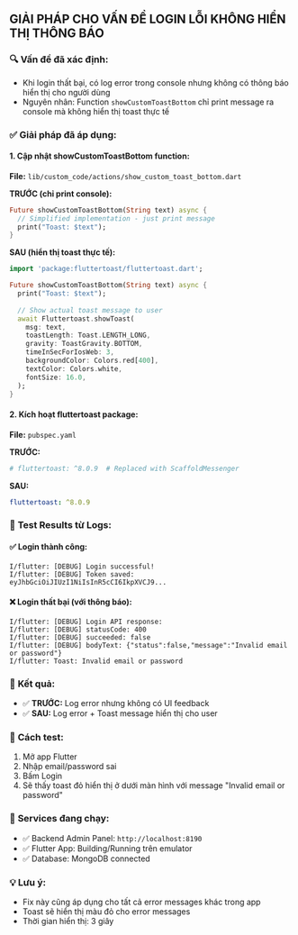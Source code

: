 ## GIẢI PHÁP CHO VẤN ĐỀ LOGIN LỖI KHÔNG HIỂN THỊ THÔNG BÁO

### 🔍 **Vấn đề đã xác định:**
- Khi login thất bại, có log error trong console nhưng không có thông báo hiển thị cho người dùng
- Nguyên nhân: Function `showCustomToastBottom` chỉ print message ra console mà không hiển thị toast thực tế

### ✅ **Giải pháp đã áp dụng:**

#### 1. **Cập nhật showCustomToastBottom function:**
**File:** `lib/custom_code/actions/show_custom_toast_bottom.dart`

**TRƯỚC (chỉ print console):**
```dart
Future showCustomToastBottom(String text) async {
  // Simplified implementation - just print message
  print("Toast: $text");
}
```

**SAU (hiển thị toast thực tế):**
```dart
import 'package:fluttertoast/fluttertoast.dart';

Future showCustomToastBottom(String text) async {
  print("Toast: $text");
  
  // Show actual toast message to user
  await Fluttertoast.showToast(
    msg: text,
    toastLength: Toast.LENGTH_LONG,
    gravity: ToastGravity.BOTTOM,
    timeInSecForIosWeb: 3,
    backgroundColor: Colors.red[400],
    textColor: Colors.white,
    fontSize: 16.0,
  );
}
```

#### 2. **Kích hoạt fluttertoast package:**
**File:** `pubspec.yaml`

**TRƯỚC:**
```yaml
# fluttertoast: ^8.0.9  # Replaced with ScaffoldMessenger
```

**SAU:**
```yaml
fluttertoast: ^8.0.9
```

### 🧪 **Test Results từ Logs:**

#### ✅ **Login thành công:**
```
I/flutter: [DEBUG] Login successful!
I/flutter: [DEBUG] Token saved: eyJhbGciOiJIUzI1NiIsInR5cCI6IkpXVCJ9...
```

#### ❌ **Login thất bại (với thông báo):**
```
I/flutter: [DEBUG] Login API response:
I/flutter: [DEBUG] statusCode: 400
I/flutter: [DEBUG] succeeded: false
I/flutter: [DEBUG] bodyText: {"status":false,"message":"Invalid email or password"}
I/flutter: Toast: Invalid email or password
```

### 🎯 **Kết quả:**
- ✅ **TRƯỚC:** Log error nhưng không có UI feedback
- ✅ **SAU:** Log error + Toast message hiển thị cho user

### 📱 **Cách test:**
1. Mở app Flutter
2. Nhập email/password sai
3. Bấm Login
4. Sẽ thấy toast đỏ hiển thị ở dưới màn hình với message "Invalid email or password"

### 🔧 **Services đang chạy:**
- ✅ Backend Admin Panel: `http://localhost:8190`
- ✅ Flutter App: Building/Running trên emulator
- ✅ Database: MongoDB connected

### 💡 **Lưu ý:**
- Fix này cũng áp dụng cho tất cả error messages khác trong app
- Toast sẽ hiển thị màu đỏ cho error messages
- Thời gian hiển thị: 3 giây
